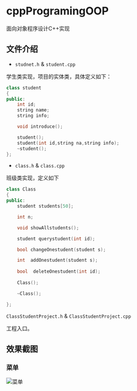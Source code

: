 # cppProgramingOOP
面向对象程序设计C++实现

## 文件介绍

- ```studnet.h``` & ```student.cpp```

学生类实现，项目的实体类，具体定义如下：

```c++
class student
{
public:
	int id;
	string name;
	string info;

	void introduce();

	student();
	student(int id,string na,string info);
	~student();
};

```

- ```class.h``` & ```class.cpp```

班级类实现，定义如下

```c++
class Class
{
public:
	student students[50];

	int n;

	void showAllstudents();

	student querystudent(int id);

	bool changeOnestudent(student s);

	int  addOnestudent(student s);
	
	bool  deleteOnestudent(int id);
	
	Class();

	~Class();

};

```

```ClassStudentProject.h``` & ```ClassStudentProject.cpp```

工程入口。

## 效果截图
### 菜单
![菜单](./images/mueu.png)
